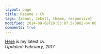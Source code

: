```yaml
---
layout: page
title: Resume / CV
tags: [about, Jekyll, theme, responsive]
modified: 2014-08-08T20:53:07.573882-04:00
comments: true
---
```


[Here](/reports/CV_DKGupta.pdf) is my latest cv.  
*Updated: February, 2017*
